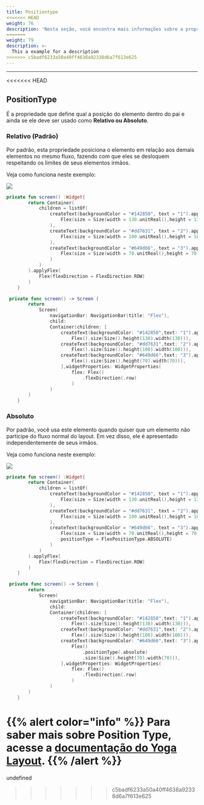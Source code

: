 ```yaml
---
title: Positiontype
<<<<<<< HEAD
weight: 76
description: 'Nesta seção, você encontra mais informações sobre a propriedade Position Type.'
=======
weight: 79
description: >-
  This a example for a description
>>>>>>> c5badf6233a50a40ff4638a92338d6a7f613e625
---
```


---

<<<<<<< HEAD
## PositionType

É a propriedade que define qual a posição do elemento dentro do pai e ainda se ele deve ser usado como **Relativo ou Absoluto**. 

### **Relativo \(Padrão\)** 

Por padrão, esta propriedade posiciona o elemento em relação aos demais elementos no mesmo fluxo, fazendo com que eles se desloquem respeitando os limites de seus elementos irmãos.

Veja como funciona neste exemplo: 

![](https://lh3.googleusercontent.com/u2gdm-w0DSIrhM07gy50F5bZyJQxeb0ZIU14OSYTgHSaNvFzPIWLfuNV7H-c9G_DkqathtRsM3R8a9KGJePgqJURYS0-cpd8BUHBlLdEyPFIcOAAuP6kM7_KD1y-Rd0wSo_xTIMb)




```kotlin
private fun screen() :Widget{
        return Container(
            children = listOf(
                createText(backgroundColor = "#142850", text = "1").applyFlex(
                    Flex(size = Size(width = 130.unitReal(),height = 130.unitReal()))
                ),
                createText(backgroundColor = "#dd7631", text = "2").applyFlex(
                    Flex(size = Size(width = 100.unitReal(),height = 100.unitReal()))
                ),
                createText(backgroundColor = "#649d66", text = "3").applyFlex(
                    Flex(size = Size(width = 70.unitReal(),height = 70.unitReal()))
                )
            )
        ).applyFlex(
            Flex(flexDirection = FlexDirection.ROW)
        )
    }
```




```swift
 private func screen() -> Screen {
        return
            Screen(
                navigationBar: NavigationBar(title: "Flex"),
                child:
                Container(children: [
                    createText(backgroundColor: "#142850",text: "1").applyFlex(
                        Flex().size(Size().height(130).width(130))),
                    createText(backgroundColor: "#dd7631",text: "2").applyFlex(
                        Flex().size(Size().height(100).width(100))),
                    createText(backgroundColor: "#649d66",text: "3").applyFlex(
                        Flex().size(Size().height(70).width(70))),
                    ],widgetProperties: WidgetProperties(
                        flex: Flex()
                            .flexDirection(.row)
                        )
                )
        )
    }
```



### **Absoluto**

Por padrão, você usa este elemento quando quiser que um elemento não participe do fluxo normal do layout. Em vez disso, ele é apresentado independentemente de seus irmãos.

Veja como funciona neste exemplo:

![](https://lh3.googleusercontent.com/bgiRV_Q8dDvwAyBhF0KLY_1PAr-frFbSnBoolJ4CeUGBNNtophsHr-e14TqFPInoUFsC4TNx9y1FXafbwMI9zNC2D6TJokzo-cdxeJ_pxQMuDrMO5d0QS-bT2HmsDpIDt0y13k26)




```kotlin
private fun screen() :Widget{
        return Container(
            children = listOf(
                createText(backgroundColor = "#142850", text = "1").applyFlex(
                    Flex(size = Size(width = 130.unitReal(),height = 130.unitReal()))
                ),
                createText(backgroundColor = "#dd7631", text = "2").applyFlex(
                    Flex(size = Size(width = 100.unitReal(),height = 100.unitReal()))
                ),
                createText(backgroundColor = "#649d66", text = "3").applyFlex(
                    Flex(size = Size(width = 70.unitReal(),height = 70.unitReal()),
                    positionType = FlexPositionType.ABSOLUTE)
                )
            )
        ).applyFlex(
            Flex(flexDirection = FlexDirection.ROW)
        )
    }
```




```swift
 private func screen() -> Screen {
        return
            Screen(
                navigationBar: NavigationBar(title: "Flex"),
                child:
                Container(children: [
                    createText(backgroundColor: "#142850",text: "1").applyFlex(
                        Flex().size(Size().height(130).width(130))),
                    createText(backgroundColor: "#dd7631",text: "2").applyFlex(
                        Flex().size(Size().height(100).width(100))),
                    createText(backgroundColor: "#649d66",text: "3").applyFlex(
                        Flex()
                            .positionType(.absolute)
                            .size(Size().height(70).width(70))),
                    ],widgetProperties: WidgetProperties(
                        flex: Flex()
                            .flexDirection(.row)
                        )
                )
        )
    }
```



{{% alert color="info" %}}
Para saber mais sobre Position Type, acesse a [**documentação do Yoga Layout**](https://yogalayout.com/docs/absolute-relative-layout).
{{% /alert %}}
=======
undefined
>>>>>>> c5badf6233a50a40ff4638a92338d6a7f613e625
